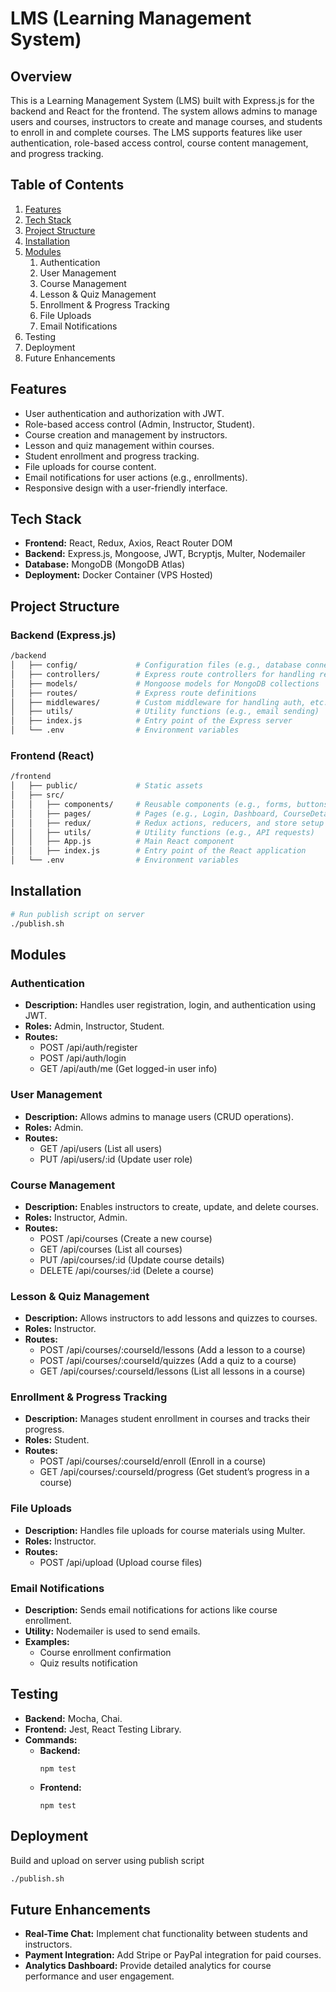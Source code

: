 # LMS (Learning Management System)
## Overview
This is a Learning Management System (LMS) built with Express.js for the backend and React for the frontend. The system allows admins to manage users and courses, instructors to create and manage courses, and students to enroll in and complete courses. The LMS supports features like user authentication, role-based access control, course content management, and progress tracking.

## Table of Contents
1. [Features](#features)
1. [Tech Stack](#tech-stack)
1. [Project Structure](#project-structure)
1. [Installation](#installation)
1. [Modules](#modules)
    1. Authentication
    1. User Management
    1. Course Management
    1. Lesson & Quiz Management
    1. Enrollment & Progress Tracking
    1. File Uploads
    1. Email Notifications
1. Testing
1. Deployment
1. Future Enhancements
## Features <a name="features"></a>
* User authentication and authorization with JWT.
* Role-based access control (Admin, Instructor, Student).
* Course creation and management by instructors.
* Lesson and quiz management within courses.
* Student enrollment and progress tracking.
* File uploads for course content.
* Email notifications for user actions (e.g., enrollments).
* Responsive design with a user-friendly interface.
## Tech Stack <a name="tech-stack"></a>
* **Frontend:** React, Redux, Axios, React Router DOM
* **Backend:** Express.js, Mongoose, JWT, Bcryptjs, Multer, Nodemailer
* **Database:** MongoDB (MongoDB Atlas)
* **Deployment:** Docker Container (VPS Hosted)
## Project Structure <a name="project-structure"></a>
### Backend (Express.js)
```bash
/backend
│   ├── config/             # Configuration files (e.g., database connection)
│   ├── controllers/        # Express route controllers for handling requests
│   ├── models/             # Mongoose models for MongoDB collections
│   ├── routes/             # Express route definitions
│   ├── middlewares/        # Custom middleware for handling auth, etc.
│   ├── utils/              # Utility functions (e.g., email sending)
│   ├── index.js            # Entry point of the Express server
│   └── .env                # Environment variables
```
### Frontend (React)
```bash
/frontend
│   ├── public/             # Static assets
│   ├── src/
│   │   ├── components/     # Reusable components (e.g., forms, buttons)
│   │   ├── pages/          # Pages (e.g., Login, Dashboard, CourseDetail)
│   │   ├── redux/          # Redux actions, reducers, and store setup
│   │   ├── utils/          # Utility functions (e.g., API requests)
│   │   ├── App.js          # Main React component
│   │   ├── index.js        # Entry point of the React application
│   └── .env                # Environment variables
```
## Installation <a name="installation"></a>
```bash
# Run publish script on server
./publish.sh
```
## Modules <a name="modules"></a>
### Authentication
* **Description:** Handles user registration, login, and authentication using JWT.
* **Roles:** Admin, Instructor, Student.
* **Routes:**
    * POST /api/auth/register
    * POST /api/auth/login
    * GET /api/auth/me (Get logged-in user info)
### User Management
* **Description:** Allows admins to manage users (CRUD operations).
* **Roles:** Admin.
* **Routes:**
    * GET /api/users (List all users)
    * PUT /api/users/:id (Update user role)
### Course Management
* **Description:** Enables instructors to create, update, and delete courses.
* **Roles:** Instructor, Admin.
* **Routes:**
    * POST /api/courses (Create a new course)
    * GET /api/courses (List all courses)
    * PUT /api/courses/:id (Update course details)
    * DELETE /api/courses/:id (Delete a course)
### Lesson & Quiz Management
* **Description:** Allows instructors to add lessons and quizzes to courses.
* **Roles:** Instructor.
* **Routes:**
    * POST /api/courses/:courseId/lessons (Add a lesson to a course)
    * POST /api/courses/:courseId/quizzes (Add a quiz to a course)
    * GET /api/courses/:courseId/lessons (List all lessons in a course)
### Enrollment & Progress Tracking
* **Description:** Manages student enrollment in courses and tracks their progress.
* **Roles:** Student.
* **Routes:**
    * POST /api/courses/:courseId/enroll (Enroll in a course)
    * GET /api/courses/:courseId/progress (Get student’s progress in a course)
### File Uploads
* **Description:** Handles file uploads for course materials using Multer.
* **Roles:** Instructor.
* **Routes:**
    * POST /api/upload (Upload course files)
### Email Notifications
* **Description:** Sends email notifications for actions like course enrollment.
* **Utility:** Nodemailer is used to send emails.
* **Examples:**
    * Course enrollment confirmation
    * Quiz results notification
## Testing
* **Backend:** Mocha, Chai.
* **Frontend:** Jest, React Testing Library.
* **Commands:**
    * **Backend:** 
        ``` 
        npm test 
        ```
    * **Frontend:**
        ``` 
        npm test 
        ```
## Deployment
Build and upload on server using publish script
```bash
./publish.sh
```
## Future Enhancements
* **Real-Time Chat:** Implement chat functionality between students and instructors.
* **Payment Integration:** Add Stripe or PayPal integration for paid courses.
* **Analytics Dashboard:** Provide detailed analytics for course performance and user engagement.